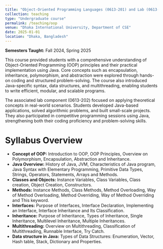 ```yaml
---
title: "Object-Oriented Programming Languages (0613-201) and Lab (0613-202)"
collection: teaching
type: "Undergraduate course"
permalink: /teaching/oop
venue: "Dhaka International University, Department of CSE"
date: 2025-01-01
location: "Dhaka, Bangladesh"
---
```


**Semesters Taught:** Fall 2024, Spring 2025

This course provided students with a comprehensive understanding of Object-Oriented Programming (OOP) principles and their practical implementation using Java. Core concepts such as encapsulation, inheritance, polymorphism, and abstraction were explored through hands-on coding and structured problem-solving. The course also introduced Java-specific syntax, data structures, and multithreading, enabling students to write efficient, modular, and scalable programs.

The associated lab component (0613-202) focused on applying theoretical concepts in real-world scenarios. Students developed Java-based applications, solved algorithmic problems, and built small-scale projects. They also participated in competitive programming sessions using Java, strengthening both their coding proficiency and problem-solving skills.

Syllabus Overview
======
- **Concept of OOP:** Introduction to OOP, OOP Principles, Overview on Polymorphism, Encapsulation, Abstraction and Inheritance.
- **Java Overview:** History of Java, JVM, Characteristics of Java program, Java Syntax with Elementary Programming, Primitive Data Types, Strings, Operators, Statements, Arrays and Methods.
- **Classes and Objects:** Instance Variables, Class Variables, Class creation, Object Creation, Constructors. 
- **Methods:** Instance Methods, Class Methods, Method Overloading, Way of Method Overloading, Method Overriding, Way of Method Overriding and This keyword.
- **Interfaces:** Purpose of Interfaces, Interface Declaration, Implementing an Interface, Interface Inheritance and Its Classification.
- **Inheritance:** Purpose of Inheritance, Types of Inheritance, Single Inheritance, Multilevel Inheritance, Multiple Inheritances.
- **Multithreading:** Overview on Multithreading, Classification of Multithreading, Runnable Interface, Try Catch.
- **Data structure in Java:** Types of Data Structures: Enumeration, Vector, Hash table, Stack, Dictionary and Properties.
